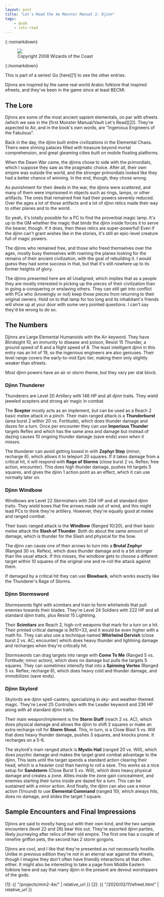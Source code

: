 ```yaml
---
layout: post
title: "Let's Read the 4e Monster Manual 2: Djinn"
tags:
    - dnd4
    - lets-read
---
```


{::nomarkdown}
<figure class="right">
  <img src="{{ "/assets/wir-mm-4e-djinn.png" | absolute_url }}"/>
  <figcaption>
    Copyright 2008 Wizards of the Coast
  </figcaption>
</figure>
{:/nomarkdown}

This is part of a series! Go [here][1] to see the other entries.

Djinns are inspired by the same real world Arabic folklore that inspired
efreets, and they've been in the game since at least BECMI.

## The Lore

Djinns are some of the most ancient sapient elementals, on par with efreets
(which we saw in the [first Monster Manual/Vault Let's Read][2]). They're
aspected to Air, and in the book's own words, are "Ingenious Engineers of the
Fabulous".

Back in the day, the djinn built entire civilizations in the Elemental
Chaos. Theirs were shining palaces filled with treasure beyond mortal
comprehension, and great gleaming cities built on mobile floating
platforms.

When the Dawn War came, the djinns chose to side with the primordials, which I
suppose they saw as the pragmatic choice. After all, their own empire was
outside the world, and the stronger primordials looked like they had a better
chance of winning. In the end, though, they chose wrong.

As punishment for their deeds in the war, the djinns were scattered, and many of
them were imprisoned in objects such as rings, lamps, or other artifacts. The
ones that remained free had their powers severely reduced. Over the ages a lot
of those artifacts and a lot of djinn relics made their way to other planes and
to the world.

So yeah, it's totally possible for a PC to find the proverbial magic lamp. It's
up to the GM whether the magic that binds the djinn inside forces it to serve
the bearer, though. If it does, then these relics are super-powerful! Even if
the djinn can't grant wishes like in the stories, it's still an epic-level
creature full of magic powers.

The djinns who remained free, and those who freed themselves over the ages,
mostly busy themselves with roaming the planes looking for the remains of their
ancient civilization, with the goal of rebuilding it. I would guess they had
some success in that, but that it's still nowhere up to its former heights of
glory.

The djinns presented here are all Unaligned, which implies that as a people they
are mostly interested in picking up the pieces of their civilization than in
going a-conquering or enslaving others. They can still get into conflict with
PCs who (knowingly or not) keep those pieces from returning to their original
owners. Hold on to that lamp for too long and its inhabitant's friends will show
up at your door with some very pointed questions. I can't say they'd be wrong to
do so.

## The Numbers

Djinns are Large Elemental Humanoids with the Air keyword. They have Blindsight
10, an immunity to disease and poison, Resist 15 Thunder, a ground speed of 6
and a flight speed of 8. The least intelligent djinn in this entry nas an Int of
19, so the ingenious engineers are also geniuses. Their level range covers the
early-to-mid Epic tier, making them only slightly weaker than efreets.

Most djinn powers have an air or storm theme, but they vary per stat block.

### Djinn Thunderer

Thunderers are Level 20 Artillery with 146 HP and all djinn traits. They wield
jeweled scepters and strong air magic in combat.

The **Scepter** mostly acts as an implement, but can be used as a Reach 2 basic
melee attack in a pinch. Their main ranged attack is a **Thunderburst** (area
burst 2 within 20 vs. Fortitude), which does thunder damage and dazes for a
turn. Once per encounter they can use **Imperious Thunder** targets Reflex and
which has the same area and damage but instead of dazing causes 10 ongoing
thunder damage (save ends) _even when it misses_.

The thunderer can avoid getting boxed in with **Zephyr Step** (minor; recharge
6), which allows it to teleport 20 squares. If it takes damage from a critical
hit, it will respond with **Rage of Storms** (close burst 2 vs. Reflex; free
action, encounter). This does high thunder damage, pushes hit targets 5 squares,
and gives the djinn 1 action point as an effect, which it can use normally later
on.

### Djinn Windbow

Windbows are Level 22 Skirmishers with 204 HP and all standard djinn
traits. They wield bows that fire arrows made out of wind, and this might lead
PCs to think they're artillery. However, they're equally good at melee and
ranged combat.

Their basic ranged attack is the **Windbow** (Ranged 10/20), and their basic
melee attack the **Slash of Thunder**. Both do about the same amount of damage,
which is thunder for the Slash and physical for the bow.

The djinn can cause one of their arrows to turn into a **Brutal Zephyr** (Ranged
30 vs. Reflex), which does thunder damage and is a bit stronger than the usual
attack. If this misses, the windbow gets to choose a different target within 10
squares of the original one and re-roll the attack against them.

If damaged by a critical hit they can use **Blowback**, which works exactly like
the Thunderer's Rage of Storms.

### Djinn Stormsword

Stormswords fight with scimitars and train to form whirlwinds that pull enemies
towards their blades. They're Level 24 Soldiers with 222 HP and all standard
djinn traits, plus Resist 15 Lightning.

Their **Scimitars** are Reach 2, high-crit weapons that mark for a turn on a
hit. Their printed critical damage is 9d10+33, and it would be even higher with
a math fix. They can also use a technique named **Whirlwind Dervish** (close burst 2
vs. AC; encounter) which does heavy thunder and lightning damage and recharges
when they're critically hit.

Stormswords can drag targets into range with **Come To Me** (Ranged 5
vs. Fortitude; minor action), which does no damage but pulls the targets 5
squares. They can sometimes intensify that into a **Spinning Vortex** (Ranged 5
vs. Reflex; recharge 6), which does heavy cold and thunder damage, and
immobilizes (save ends).

### Djinn Skylord

Skylords are djinn spell-casters, specializing in sky- and weather-themed
magic. They're Level 25 Controllers with the Leader keyword and 236 HP along
with all standard djinn traits.

Their main weapon/implement is the **Storm Staff** (reach 2 vs. AC), which does
physical damage and allows the djinn to shift 2 squares or make an extra
recharge roll for **Storm Shout**. This, in turn, is a Close Blast 5 vs. Will
that does heavy thunder damage, pushes 3 squares, and knocks prone. It recharges
on a 5-6.

The skylord's main ranged attack is **Mystic Hail** (ranged 20 vs. Will), which
does psychic damage and makes the target grant combat advantage to the
djinn. This lasts until the target spends a standard action clearing their head,
which is a heavier cost than having to roll a save. This works as a nice setup
for **Sandstorm** (Close Burst 5 vs. Will), which does heavy physical damage and
creates a zone. Allies inside the zone gain concealment, and enemies starting
their turns inside are dazed for a turn. This can be sustained with a minor
action. And finally, the djinn can also use a minor action (1/round) to use
**Elemental Command** (ranged 10), which always hits, does no damage, and slides
the target 1 square.

## Sample Encounters and Final Impressions

Djinns are said to mostly hang out with their own kind, and the two sample
encounters (level 22 and 26) bear this out. They're assorted djinn parties,
likely journeying after relics of their old empire. The first one has a couple
of rimefire griffon pets, the second has 2 storm gorgons.

Djinns are cool, and I like that they're presented as not necessarily
hostile. Unlike in previous edition they're not in an eternal war against the
efreets, though I imagine they don't often have friendly interactions all that
often either. It might also be interesting to take a page from Middle Eastern
folklore here and say that many djinn in the present are devout worshippers of
the gods.

[1]: {{ "/projects/mm2-4e/" | relative_url }}
[2]: {{ "/2020/02/11/efreet.html" | relative_url }}
